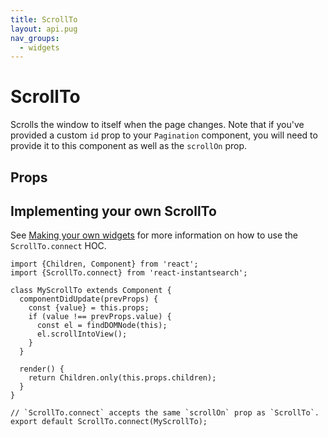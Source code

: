 ```yaml
---
title: ScrollTo
layout: api.pug
nav_groups:
  - widgets
---
```


# ScrollTo

Scrolls the window to itself when the page changes. Note that if you've provided a custom `id` prop to your `Pagination` component, you will need to provide it to this component as well as the `scrollOn` prop.

## Props

<!-- props default ./index.js -->

## Implementing your own ScrollTo

See [Making your own widgets](../Customization.md) for more information on how to use the `ScrollTo.connect` HOC.

```
import {Children, Component} from 'react';
import {ScrollTo.connect} from 'react-instantsearch';

class MyScrollTo extends Component {
  componentDidUpdate(prevProps) {
    const {value} = this.props;
    if (value !== prevProps.value) {
      const el = findDOMNode(this);
      el.scrollIntoView();
    }
  }

  render() {
    return Children.only(this.props.children);
  }
}

// `ScrollTo.connect` accepts the same `scrollOn` prop as `ScrollTo`.
export default ScrollTo.connect(MyScrollTo);
```
